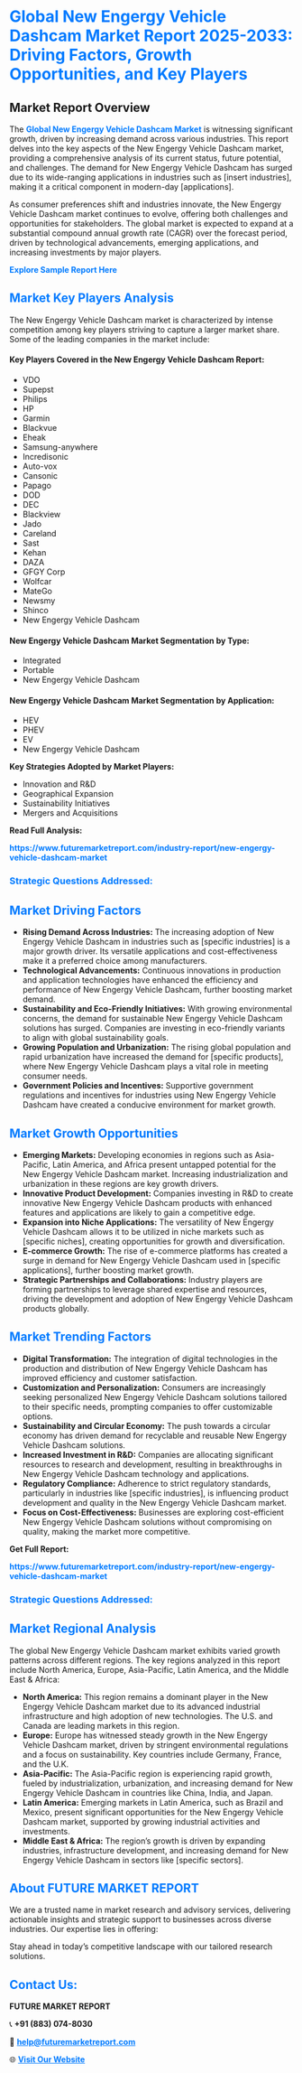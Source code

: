 <h1 style="color: #007BFF;">Global New Engergy Vehicle Dashcam Market Report 2025-2033: Driving Factors, Growth Opportunities, and Key Players</h1>

<section id="overview">
<h2>Market Report Overview</h2>
<p>The <a href="https://www.futuremarketreport.com/industry-report/new-engergy-vehicle-dashcam-market" style="color: #007BFF; text-decoration: none;"><strong>Global New Engergy Vehicle Dashcam Market</strong></a> is witnessing significant growth, driven by increasing demand across various industries. This report delves into the key aspects of the New Engergy Vehicle Dashcam market, providing a comprehensive analysis of its current status, future potential, and challenges. The demand for New Engergy Vehicle Dashcam has surged due to its wide-ranging applications in industries such as [insert industries], making it a critical component in modern-day [applications].</p>
<p>As consumer preferences shift and industries innovate, the New Engergy Vehicle Dashcam market continues to evolve, offering both challenges and opportunities for stakeholders. The global market is expected to expand at a substantial compound annual growth rate (CAGR) over the forecast period, driven by technological advancements, emerging applications, and increasing investments by major players.</p>
</section>

<section id="overview">
<p><a href="https://www.futuremarketreport.com/request-sample/reportId=101621" style="color: #007BFF; text-decoration: none;"><strong>Explore Sample Report Here</strong></a></p>
</section>

<section id="key-players">
<h2 style="color: #007BFF;">Market Key Players Analysis</h2>
<p>The New Engergy Vehicle Dashcam market is characterized by intense competition among key players striving to capture a larger market share. Some of the leading companies in the market include:</p>
<h4>Key Players Covered in the New Engergy Vehicle Dashcam Report:</h4>
<ul><li>VDO</li><li>Supepst</li><li>Philips</li><li>HP</li><li>Garmin</li><li>Blackvue</li><li>Eheak</li><li>Samsung-anywhere</li><li>Incredisonic</li><li>Auto-vox</li><li>Cansonic</li><li>Papago</li><li>DOD</li><li>DEC</li><li>Blackview</li><li>Jado</li><li>Careland</li><li>Sast</li><li>Kehan</li><li>DAZA</li><li>GFGY Corp</li><li>Wolfcar</li><li>MateGo</li><li>Newsmy</li><li>Shinco</li><li>New Engergy Vehicle Dashcam</li></ul>
<h4>New Engergy Vehicle Dashcam Market Segmentation by Type:</h4>
<ul><li>Integrated</li><li>Portable</li><li>New Engergy Vehicle Dashcam</li></ul>

<h4>New Engergy Vehicle Dashcam Market Segmentation by Application:</h4>
<ul><li>HEV</li><li>PHEV</li><li>EV</li><li>New Engergy Vehicle Dashcam</li></ul>
<p><strong>Key Strategies Adopted by Market Players:</strong></p>
<ul>
<li>Innovation and R&D</li>
<li>Geographical Expansion</li>
<li>Sustainability Initiatives</li>
<li>Mergers and Acquisitions</li>
</ul>
</section>

<section>
<p><strong>Read Full Analysis: </strong></p><a href="https://www.futuremarketreport.com/industry-report/new-engergy-vehicle-dashcam-market" style="color: #007BFF; text-decoration: none;"><strong>https://www.futuremarketreport.com/industry-report/new-engergy-vehicle-dashcam-market</strong></a>
<h3 style="color: #007BFF;">Strategic Questions Addressed:</h3>
</section>

<section id="driving-factors">
<h2 style="color: #007BFF;">Market Driving Factors</h2>
<ul>
<li><strong>Rising Demand Across Industries:</strong> The increasing adoption of New Engergy Vehicle Dashcam in industries such as [specific industries] is a major growth driver. Its versatile applications and cost-effectiveness make it a preferred choice among manufacturers.</li>
<li><strong>Technological Advancements:</strong> Continuous innovations in production and application technologies have enhanced the efficiency and performance of New Engergy Vehicle Dashcam, further boosting market demand.</li>
<li><strong>Sustainability and Eco-Friendly Initiatives:</strong> With growing environmental concerns, the demand for sustainable New Engergy Vehicle Dashcam solutions has surged. Companies are investing in eco-friendly variants to align with global sustainability goals.</li>
<li><strong>Growing Population and Urbanization:</strong> The rising global population and rapid urbanization have increased the demand for [specific products], where New Engergy Vehicle Dashcam plays a vital role in meeting consumer needs.</li>
<li><strong>Government Policies and Incentives:</strong> Supportive government regulations and incentives for industries using New Engergy Vehicle Dashcam have created a conducive environment for market growth.</li>
</ul>
</section>

<section id="growth-opportunities">
<h2 style="color: #007BFF;">Market Growth Opportunities</h2>
<ul>
<li><strong>Emerging Markets:</strong> Developing economies in regions such as Asia-Pacific, Latin America, and Africa present untapped potential for the New Engergy Vehicle Dashcam market. Increasing industrialization and urbanization in these regions are key growth drivers.</li>
<li><strong>Innovative Product Development:</strong> Companies investing in R&D to create innovative New Engergy Vehicle Dashcam products with enhanced features and applications are likely to gain a competitive edge.</li>
<li><strong>Expansion into Niche Applications:</strong> The versatility of New Engergy Vehicle Dashcam allows it to be utilized in niche markets such as [specific niches], creating opportunities for growth and diversification.</li>
<li><strong>E-commerce Growth:</strong> The rise of e-commerce platforms has created a surge in demand for New Engergy Vehicle Dashcam used in [specific applications], further boosting market growth.</li>
<li><strong>Strategic Partnerships and Collaborations:</strong> Industry players are forming partnerships to leverage shared expertise and resources, driving the development and adoption of New Engergy Vehicle Dashcam products globally.</li>
</ul>
</section>

<section id="trending-factors">
<h2 style="color: #007BFF;">Market Trending Factors</h2>
<ul>
<li><strong>Digital Transformation:</strong> The integration of digital technologies in the production and distribution of New Engergy Vehicle Dashcam has improved efficiency and customer satisfaction.</li>
<li><strong>Customization and Personalization:</strong> Consumers are increasingly seeking personalized New Engergy Vehicle Dashcam solutions tailored to their specific needs, prompting companies to offer customizable options.</li>
<li><strong>Sustainability and Circular Economy:</strong> The push towards a circular economy has driven demand for recyclable and reusable New Engergy Vehicle Dashcam solutions.</li>
<li><strong>Increased Investment in R&D:</strong> Companies are allocating significant resources to research and development, resulting in breakthroughs in New Engergy Vehicle Dashcam technology and applications.</li>
<li><strong>Regulatory Compliance:</strong> Adherence to strict regulatory standards, particularly in industries like [specific industries], is influencing product development and quality in the New Engergy Vehicle Dashcam market.</li>
<li><strong>Focus on Cost-Effectiveness:</strong> Businesses are exploring cost-efficient New Engergy Vehicle Dashcam solutions without compromising on quality, making the market more competitive.</li>
</ul>
</section>

<section>
<p><strong>Get Full Report: </strong></p><a href="https://www.futuremarketreport.com/industry-report/new-engergy-vehicle-dashcam-market" style="color: #007BFF; text-decoration: none;"><strong>https://www.futuremarketreport.com/industry-report/new-engergy-vehicle-dashcam-market</strong></a>
<h3 style="color: #007BFF;">Strategic Questions Addressed:</h3>
</section>


<section id="regional-analysis">
<h2 style="color: #007BFF;">Market Regional Analysis</h2>
<p>The global New Engergy Vehicle Dashcam market exhibits varied growth patterns across different regions. The key regions analyzed in this report include North America, Europe, Asia-Pacific, Latin America, and the Middle East & Africa:</p>
<ul>
<li><strong>North America:</strong> This region remains a dominant player in the New Engergy Vehicle Dashcam market due to its advanced industrial infrastructure and high adoption of new technologies. The U.S. and Canada are leading markets in this region.</li>
<li><strong>Europe:</strong> Europe has witnessed steady growth in the New Engergy Vehicle Dashcam market, driven by stringent environmental regulations and a focus on sustainability. Key countries include Germany, France, and the U.K.</li>
<li><strong>Asia-Pacific:</strong> The Asia-Pacific region is experiencing rapid growth, fueled by industrialization, urbanization, and increasing demand for New Engergy Vehicle Dashcam in countries like China, India, and Japan.</li>
<li><strong>Latin America:</strong> Emerging markets in Latin America, such as Brazil and Mexico, present significant opportunities for the New Engergy Vehicle Dashcam market, supported by growing industrial activities and investments.</li>
<li><strong>Middle East & Africa:</strong> The region’s growth is driven by expanding industries, infrastructure development, and increasing demand for New Engergy Vehicle Dashcam in sectors like [specific sectors].</li>
</ul>
</section>

<footer>
<h2 style="color: #007BFF;">About FUTURE MARKET REPORT</h2>
<p>We are a trusted name in market research and advisory services, delivering actionable insights and strategic support to businesses across diverse industries. Our expertise lies in offering:</p>

<p>Stay ahead in today’s competitive landscape with our tailored research solutions.</p>

<h2 style="color: #007BFF;">Contact Us:</h2>
<p><strong>FUTURE MARKET REPORT</strong></p>
<p>📞 <strong>+91 (883) 074-8030</strong></p>
<p>📧 <strong><a href="mailto:help@futuremarketreport.com" style="color: #007BFF;">help@futuremarketreport.com</a></strong></p>
<p>🌐 <strong><a href="https://www.futuremarketreport.com/" style="color: #007BFF;">Visit Our Website</a></strong></p>
</footer>